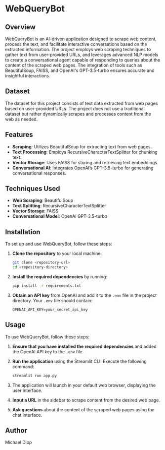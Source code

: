 # WebQueryBot

## Overview
WebQueryBot is an AI-driven application designed to scrape web content, process the text, and facilitate interactive conversations based on the extracted information. The project employs web scraping techniques to gather text from user-provided URLs, and leverages advanced NLP models to create a conversational agent capable of responding to queries about the content of the scraped web pages. The integration of tools such as BeautifulSoup, FAISS, and OpenAI's GPT-3.5-turbo ensures accurate and insightful interactions.

## Dataset
The dataset for this project consists of text data extracted from web pages based on user-provided URLs. The project does not use a traditional dataset but rather dynamically scrapes and processes content from the web as needed.

## Features
- **Scraping**: Utilizes BeautifulSoup for extracting text from web pages.
- **Text Processing**: Employs RecursiveCharacterTextSplitter for chunking text.
- **Vector Storage**: Uses FAISS for storing and retrieving text embeddings.
- **Conversational AI**: Integrates OpenAI’s GPT-3.5-turbo for generating conversational responses.

## Techniques Used
- **Web Scraping**: BeautifulSoup
- **Text Splitting**: RecursiveCharacterTextSplitter
- **Vector Storage**: FAISS
- **Conversational Model**: OpenAI GPT-3.5-turbo

## Installation
To set up and use WebQueryBot, follow these steps:

1. **Clone the repository** to your local machine:

    ```bash
    git clone <repository-url>
    cd <repository-directory>
    ```

2. **Install the required dependencies** by running:

    ```bash
    pip install -r requirements.txt
    ```

3. **Obtain an API key** from OpenAI and add it to the `.env` file in the project directory. Your `.env` file should contain:

    ```plaintext
    OPENAI_API_KEY=your_secret_api_key
    ```

## Usage
To use WebQueryBot, follow these steps:

1. **Ensure that you have installed the required dependencies** and added the OpenAI API key to the `.env` file.

2. **Run the application** using the Streamlit CLI. Execute the following command:

    ```bash
    streamlit run app.py
    ```

3. The application will launch in your default web browser, displaying the user interface.

4. **Input a URL** in the sidebar to scrape content from the desired web page.

5. **Ask questions** about the content of the scraped web pages using the chat interface.

## Author
Michael Diop

